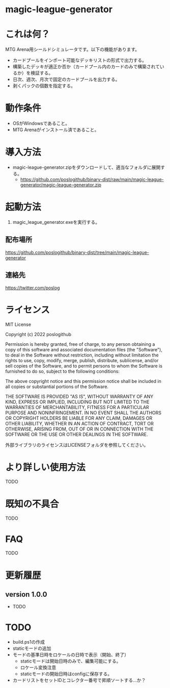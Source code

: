 # magic-league-generator

# これは何？

MTG Arena用シールドシミュレータです。以下の機能があります。<br />

* カードプールをインポート可能なデッキリストの形式で出力する。
* 構築したデッキが適正か否か（カードプール内のカードのみで構築されているか）を検証する。
* 日次、週次、月次で固定のカードプールを出力する。
* 剥くパックの個数を指定する。

# 動作条件

* OSがWindowsであること。
* MTG Arenaがインストール済であること。

# 導入方法

* magic-league-generator.zipをダウンロードして、適当なフォルダに展開する。
  * https://github.com/poslogithub/binary-dist/raw/main/magic-league-generator/magic-league-generator.zip

# 起動方法

1. magic_league_generator.exeを実行する。

## 配布場所

https://github.com/poslogithub/binary-dist/tree/main/magic-league-generator

## 連絡先

https://twitter.com/poslog

# ライセンス

MIT License

Copyright (c) 2022 poslogithub

Permission is hereby granted, free of charge, to any person obtaining a copy
of this software and associated documentation files (the "Software"), to deal
in the Software without restriction, including without limitation the rights
to use, copy, modify, merge, publish, distribute, sublicense, and/or sell
copies of the Software, and to permit persons to whom the Software is
furnished to do so, subject to the following conditions:

The above copyright notice and this permission notice shall be included in all
copies or substantial portions of the Software.

THE SOFTWARE IS PROVIDED "AS IS", WITHOUT WARRANTY OF ANY KIND, EXPRESS OR
IMPLIED, INCLUDING BUT NOT LIMITED TO THE WARRANTIES OF MERCHANTABILITY,
FITNESS FOR A PARTICULAR PURPOSE AND NONINFRINGEMENT. IN NO EVENT SHALL THE
AUTHORS OR COPYRIGHT HOLDERS BE LIABLE FOR ANY CLAIM, DAMAGES OR OTHER
LIABILITY, WHETHER IN AN ACTION OF CONTRACT, TORT OR OTHERWISE, ARISING FROM,
OUT OF OR IN CONNECTION WITH THE SOFTWARE OR THE USE OR OTHER DEALINGS IN THE
SOFTWARE.

外部ライブラリのライセンスはLICENSEフォルダを参照してください。

# より詳しい使用方法

TODO

# 既知の不具合

TODO

# FAQ

TODO

# 更新履歴

## version 1.0.0

* TODO

# TODO

* build.ps1の作成
* staticモードの追加
* モードの基準日時をロケールの日時で表示（開始、終了）
  * staticモードは開始日時のみで、編集可能にする。
  * ロケール変換注意
  * staticモードの開始日時はconfigに保存する。
* カードリストをセットIDとコレクター番号で昇順ソートする...か？
